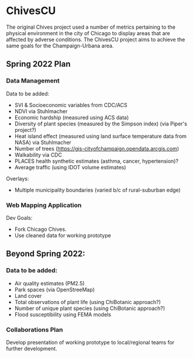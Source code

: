 # ChivesCU
The original Chives project used a number of metrics pertaining to the physical environment in the city of Chicago to display areas that are affected by adverse conditions. The ChivesCU project aims to achieve the same goals for the Champaign-Urbana area.

## Spring 2022 Plan

### Data Management

Data to be added:
- SVI & Socioeconomic variables from CDC/ACS
- NDVI via Stuhlmacher
- Economic hardship (measured using ACS data)
- Diversity of plant species (measured by the Simpson index) (via Piper's project?) 
- Heat island effect (measured using land surface temperature data from NASA) via Stuhlmacher
- Number of trees (https://gis-cityofchampaign.opendata.arcgis.com)
- Walkability via CDC
- PLACES health synthetic estimates (asthma, cancer, hypertension)? 
- Average traffic (using IDOT volume estimates)

Overlays:
- Multiple municipality boundaries (varied b/c of rural-suburban edge)

### Web Mapping Application

Dev Goals:
- Fork Chicago Chives.
- Use cleaned data for working prototype

## Beyond Spring 2022:

### Data to be added:
- Air quality estimates (PM2.5)
- Park spaces (via OpenStreeMap)
- Land cover
- Total observations of plant life (using ChiBotanic approach?)
- Number of unique plant species (using ChiBotanic approach?)
- Flood susceptibility using FEMA models
 
### Collaborations Plan
Develop presentation of working prototype to local/regional teams for further development.


